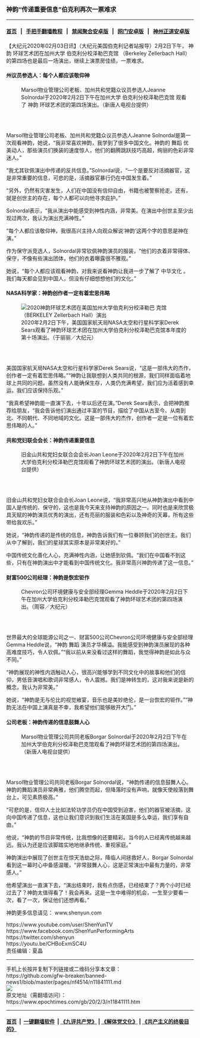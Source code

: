 ### 神韵“传递重要信息”伯克利再次一票难求
------------------------

#### [首页](https://github.com/gfw-breaker/banned-news1/blob/master/README.md) &nbsp;&nbsp;|&nbsp;&nbsp; [手把手翻墙教程](https://github.com/gfw-breaker/guides/wiki) &nbsp;&nbsp;|&nbsp;&nbsp; [禁闻聚合安卓版](https://github.com/gfw-breaker/bn-android) &nbsp;&nbsp;|&nbsp;&nbsp; [网门安卓版](https://github.com/oGate2/oGate) &nbsp;&nbsp;|&nbsp;&nbsp; [神州正道安卓版](https://github.com/SzzdOgate/update) 



<div><p>
 【大纪元2020年02月03日讯】（大纪元美国伯克利记者站报导）2月2日下午，
 <ok href="https://www.epochtimes.com/gb/tag/%E7%A5%9E%E9%9F%B5.html">
  神韵
 </ok>
 环球艺术团在加州大学
 <ok href="https://www.epochtimes.com/gb/tag/%E4%BC%AF%E5%85%8B%E5%88%A9%E5%88%86%E6%A0%A1%E6%B3%BD%E5%8B%92%E5%B7%B4%E5%85%8B%E9%A6%86.html">
  伯克利分校泽勒巴克馆
 </ok>
 （Berkeley Zellerbach Hall）的第四场也是最后一场演出，继续上演票房佳绩，一票难求。
</p>
<h4>
 州议员参选人：每个人都应该敬仰神
</h4>
<figure class="wp-caption aligncenter" id="attachment_11841446" style="width: 450px">
 <ok href="http://i.epochtimes.com/assets/uploads/2020/02/2002022030101886.jpg">
  <img alt="" class="wp-image-11841446 size-medium" src="http://i.epochtimes.com/assets/uploads/2020/02/2002022030101886-450x300.jpg"/>
 </ok>
 <br/><figcaption class="wp-caption-text">
  Marsol物业管理公司老板、加州共和党籍众议员参选人Jeanne Solnordal于2020年2月2日下午在加州大学
  <ok href="https://www.epochtimes.com/gb/tag/%E4%BC%AF%E5%85%8B%E5%88%A9%E5%88%86%E6%A0%A1%E6%B3%BD%E5%8B%92%E5%B7%B4%E5%85%8B%E9%A6%86.html">
   伯克利分校泽勒巴克馆
  </ok>
  观看了
  <ok href="https://www.epochtimes.com/gb/tag/%E7%A5%9E%E9%9F%B5.html">
   神韵
  </ok>
  环球艺术团的第四场演出。（新唐人电视台提供）
 </figcaption><br/>
</figure><br/>
<p>
 Marsol物业管理公司老板、加州共和党籍众议员参选人Jeanne Solnordal是第一次观看神韵，她说，“我非常喜欢神韵，我学到了很多中国文化。神韵的
 <ok href="https://www.epochtimes.com/gb/tag/%E8%88%9E%E8%B9%88.html">
  舞蹈
 </ok>
 优美动人，那些演员们换装的速度惊人，他们的翻腾跳跃技巧高超，绚丽的色彩非常迷人。”
</p>
<p>
 “我尤其钦佩演出中传递的反共信息。”Solnordal说，“一个是要反对活摘器官，这是非常重要的信息，可悲的是，活摘器官暴行仍在中国发生着。”
</p>
<p>
 “另外，仍然有灾害发生，人们在中国没有信仰自由，书籍也被警察抢走。还有，就是创世主的存在，每个人都可以向他寻求庇护。”
</p>
<p>
 Solnordal表示，“我从演出中能感受到神性内涵，非常美。在演出中创世主至少出现过两次，我认为演出充满神性。”
</p>
<p>
 “每个人都应该敬仰神，我很高兴主持人向观众解说‘神韵’这两个字的意思是神在演。”
</p>
<p>
 作为保守派竞选人，Solnordal非常钦佩神韵演员的服装，“他们的衣着非常得体、保守，不像有些演出团体，他们的衣着曝露很不雅观。”
</p>
<p>
 她说，“每个人都应该观看神韵，对我来说看神韵让我进一步了解了
 <ok href="https://www.epochtimes.com/gb/tag/%E4%B8%AD%E5%8D%8E%E6%96%87%E5%8C%96.html">
  中华文化
 </ok>
 。我们每天都会见到中国人，但没有仔细想想他们的文化。”
</p>
<h4>
 NASA科学家：神韵创作者一定有着宏思伟略
</h4>
<figure class="wp-caption aligncenter" id="attachment_11841250" style="width: 450px">
 <ok href="http://i.epochtimes.com/assets/uploads/2020/02/2002022027451886.jpg">
  <img alt="2020神韵环球艺术团在美国加州大学伯克利分校泽勒巴 克馆（BERKELEY Zellerbach Hall）演出" class="wp-image-11841250 size-medium" src="http://i.epochtimes.com/assets/uploads/2020/02/2002022027451886-450x300.jpg" title="2020神韵环球艺术团在美国加州大学伯克利分校泽勒巴 克馆（BERKELEY Zellerbach Hall）演出"/>
 </ok>
 <br/><figcaption class="wp-caption-text">
  2020年2月2日下午，美国国家航天局NASA太空和行星科学家Derek Sears观看了神韵环球艺术团在加州大学伯克利分校泽勒巴克馆本年度的第十场演出。（于丽丽／大纪元）
 </figcaption><br/>
</figure><br/>
<p>
 美国国家航天局NASA太空和行星科学家Derek Sears说，“这是一部伟大的杰作，创作者一定有着宏思伟略。”“神韵让我联想到人类共同的根源，我们同样面临着地球上共同的问题。虽然没有人能确保生存，人类仍充满希望，我们应为活着感到幸运，我们应该保持乐观。”
</p>
<p>
 “我真希望神韵能一直演下去，十年以后还在演。”Derek Sears表示，会把神韵推荐给朋友，“我会告诉他们演出通过丰富的节目，描绘了中国从古至今、从南到北、不同朝代、不同地域的文化。这是一部伟大的杰作，创作者一定是一位有着宏思伟略的人。”
</p>
<h4>
 共和党妇联会会长：神韵传递重要信息
</h4>
<figure class="wp-caption aligncenter" id="attachment_11840899" style="width: 450px">
 <ok href="http://i.epochtimes.com/assets/uploads/2020/02/2002022029521886.jpg">
  <img alt="" class="wp-image-11840899 size-medium" src="http://i.epochtimes.com/assets/uploads/2020/02/2002022029521886-450x300.jpg"/>
 </ok>
 <br/><figcaption class="wp-caption-text">
  旧金山共和党妇女联合会会长Joan Leone于2020年2月2日下午在加州大学伯克利分校泽勒巴克馆观看了神韵环球艺术团的演出。（新唐人电视台提供）
 </figcaption><br/>
</figure><br/>
<p>
 旧金山共和党妇女联合会会长Joan Leone说，“我非常高兴地从神韵演出中看到中国人是传统的、保守的，这也是我今天来支持神韵的原因之一。同时也是来欣赏极具天赋的神韵演员优秀的演出，还有亮丽的服装和色彩以及神奇的天幕，所有这些带给我欢乐。”
</p>
<p>
 她说，“神韵传递的是传统的信息，神韵告诉我们有一位眷顾我们的创世主。我们从中了解到，我们的星球其实原本是非常美好的。”
</p>
<p>
 中国传统文化善化人心，充满神性内涵，让她感到钦佩。“我们在中国看不到这些，只有在神韵演出中才能看到中国传统文化。我非常高兴神韵传递了这一信息。”
</p>
<h4>
 财富500公司经理：神韵是恢宏钜作
</h4>
<figure class="wp-caption aligncenter" id="attachment_11841057" style="width: 450px">
 <ok href="http://i.epochtimes.com/assets/uploads/2020/02/2002022026501886.jpg">
  <img alt="" class="wp-image-11841057 size-medium" src="http://i.epochtimes.com/assets/uploads/2020/02/2002022026501886-450x300.jpg"/>
 </ok>
 <br/><figcaption class="wp-caption-text">
  Chevron公司环境健康与安全部经理Gemma Heddle于2020年2月2日下午在加州大学伯克利分校泽勒巴克馆观看了神韵环球艺术团的第四场演出。（周容／大纪元）
 </figcaption><br/>
</figure><br/>
<p>
 世界最大的全球能源公司之一、财富500公司Chevron公司环境健康与安全部经理Gemma Heddle说，“神韵
 <ok href="https://www.epochtimes.com/gb/tag/%E8%88%9E%E8%B9%88.html">
  舞蹈
 </ok>
 演员才华横溢。我能感受到神韵演员展现的各种高难度技巧，令人钦佩。”“我以前从来没看过这样的舞蹈，我觉得神韵是如此与众不同。”
</p>
<p>
 “神韵展现的神性内涵触动人心，很高兴能够学到不同文化中的故事和他们的信仰，男低音演唱和歌词非常感人，令人震撼。我们是神转生的，这对我来说是新的概念，我认为非常美。”
</p>
<p>
 她说，“神韵是无与伦比的视觉飨宴，音乐也是美妙绝伦，是一台恢宏的钜作。”“神韵无法在中国上演真是不幸，我希望他们能够敞开大门。”
</p>
<h4>
 公司老板：神韵传递的信息鼓舞人心
</h4>
<figure class="wp-caption aligncenter" id="attachment_11841458" style="width: 450px">
 <ok href="http://i.epochtimes.com/assets/uploads/2020/02/2002022030261886.jpg">
  <img alt="" class="wp-image-11841458 size-medium" src="http://i.epochtimes.com/assets/uploads/2020/02/2002022030261886-450x300.jpg"/>
 </ok>
 <br/><figcaption class="wp-caption-text">
  Marsol物业管理公司共同老板Borgar Solnordal于2020年2月2日下午在加州大学伯克利分校泽勒巴克馆观看了神韵环球艺术团的第四场演出。（新唐人电视台提供）
 </figcaption><br/>
</figure><br/>
<p>
 Marsol物业管理公司共同老板Borgar Solnordal说，“神韵传递的信息鼓舞人心。神韵的舞蹈演员非常典雅，他们腾空而起，但降落时没有声响，就像天使般落到舞台上，可见素质极高。”
</p>
<p>
 “可悲的是，信仰人士比如法轮功学员仍在中国受到迫害，他们的器官被活摘，这向中国传递了信息，这也让我们意识到我们生活在美国是多么幸运，我们享有自由。”
</p>
<p>
 他说，“神韵的节目非常传统，比我想像的还要精彩。当今的人已经离传统越来越远。我认为还是应该脚踏实地地继承传统、重视家庭。”
</p>
<p>
 神韵演出中展现了创世主在惊天浩劫之际，降临人间拯救好人，Borgar Solnordal看到这一幕时心中备感温暖，“非常鼓舞人心，这是正常演出中最有力量的，非常感人。”
</p>
<p>
 他希望演出一直演下去，“演出结束时，我有点伤感，已经结束了？两个小时已经过去了？神韵太值得看了！我会再来。这是一生中难得的机会，一生至少要看一次，看了一次，保证他们还想再看。”
</p>
<p>
 神韵更多信息请见：
 <ok href="http://shenyun.com/" rel="noopener noreferrer" target="_blank">
  www.shenyun.com
 </ok>
</p>
<div>
 <ok href="https://www.youtube.com/user/ShenYunTV" rel="noopener noreferrer" target="_blank">
  https://www.youtube.com/user/ShenYunTV
 </ok>
</div>
<div>
 <ok href="https://www.facebook.com/ShenYunPerformingArts/" rel="noopener noreferrer" target="_blank">
  https://www.facebook.com/ShenYunPerformingArts
 </ok>
</div>
<div>
 <ok href="https://twitter.com/shenyun" rel="noopener noreferrer" target="_blank">
  https://twitter.com/shenyun
 </ok>
</div>
<div>
 <ok href="https://youtu.be/CHBoExmSC4U" rel="noopener noreferrer" target="_blank">
  https://youtu.be/CHBoExmSC4U
 </ok>
</div>
<div>
</div>
<div>
 责任编辑：夏晶
</div>
</div>
<hr/>
手机上长按并复制下列链接或二维码分享本文章：<br/>
https://github.com/gfw-breaker/banned-news1/blob/master/pages/nf4514/n11841111.md <br/>
<a href='https://github.com/gfw-breaker/banned-news1/blob/master/pages/nf4514/n11841111.md'><img src='https://github.com/gfw-breaker/banned-news1/blob/master/pages/nf4514/n11841111.md.png'/></a> <br/>
原文地址（需翻墙访问）：https://www.epochtimes.com/gb/20/2/3/n11841111.htm


------------------------
#### [首页](https://github.com/gfw-breaker/banned-news1/blob/master/README.md) &nbsp;|&nbsp; [一键翻墙软件](https://github.com/gfw-breaker/nogfw/blob/master/README.md) &nbsp;| [《九评共产党》](https://github.com/gfw-breaker/9ping.md/blob/master/README.md#九评之一评共产党是什么) | [《解体党文化》](https://github.com/gfw-breaker/jtdwh.md/blob/master/README.md) | [《共产主义的终极目的》](https://github.com/gfw-breaker/gczydzjmd.md/blob/master/README.md)


<img src='http://gfw-breaker.win/banned-news/pages/nf4514/n11841111.md' width='0px' height='0px'/>